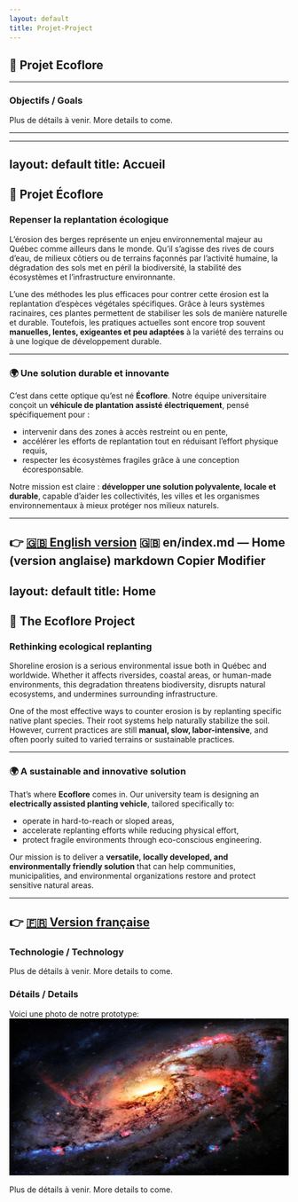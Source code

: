 ```yaml
---
layout: default
title: Projet-Project
---
```

## 🌱 Projet Ecoflore
---

###  Objectifs / Goals
Plus de détails à venir.
More details to come.

--------------------
---
layout: default
title: Accueil
---

## 🌱 Projet Écoflore

### Repenser la replantation écologique

L’érosion des berges représente un enjeu environnemental majeur au Québec comme ailleurs dans le monde. Qu’il s’agisse des rives de cours d’eau, de milieux côtiers ou de terrains façonnés par l’activité humaine, la dégradation des sols met en péril la biodiversité, la stabilité des écosystèmes et l’infrastructure environnante.

L’une des méthodes les plus efficaces pour contrer cette érosion est la replantation d’espèces végétales spécifiques. Grâce à leurs systèmes racinaires, ces plantes permettent de stabiliser les sols de manière naturelle et durable. Toutefois, les pratiques actuelles sont encore trop souvent **manuelles, lentes, exigeantes et peu adaptées** à la variété des terrains ou à une logique de développement durable.

---

### 🌍 Une solution durable et innovante

C’est dans cette optique qu’est né **Écoflore**. Notre équipe universitaire conçoit un **véhicule de plantation assisté électriquement**, pensé spécifiquement pour :

- intervenir dans des zones à accès restreint ou en pente,
- accélérer les efforts de replantation tout en réduisant l’effort physique requis,
- respecter les écosystèmes fragiles grâce à une conception écoresponsable.

Notre mission est claire : **développer une solution polyvalente, locale et durable**, capable d’aider les collectivités, les villes et les organismes environnementaux à mieux protéger nos milieux naturels.

---

👉 [🇬🇧 English version](en/index.html)
🇬🇧 en/index.md — Home (version anglaise)
markdown
Copier
Modifier
---
layout: default
title: Home
---

## 🌱 The Ecoflore Project

### Rethinking ecological replanting

Shoreline erosion is a serious environmental issue both in Québec and worldwide. Whether it affects riversides, coastal areas, or human-made environments, this degradation threatens biodiversity, disrupts natural ecosystems, and undermines surrounding infrastructure.

One of the most effective ways to counter erosion is by replanting specific native plant species. Their root systems help naturally stabilize the soil. However, current practices are still **manual, slow, labor-intensive**, and often poorly suited to varied terrains or sustainable practices.

---

### 🌍 A sustainable and innovative solution

That’s where **Ecoflore** comes in. Our university team is designing an **electrically assisted planting vehicle**, tailored specifically to:

- operate in hard-to-reach or sloped areas,  
- accelerate replanting efforts while reducing physical effort,  
- protect fragile environments through eco-conscious engineering.

Our mission is to deliver a **versatile, locally developed, and environmentally friendly solution** that can help communities, municipalities, and environmental organizations restore and protect sensitive natural areas.

---

👉 [🇫🇷 Version française](/index.html)
-------------------

### Technologie / Technology
Plus de détails à venir.
More details to come.

### Détails / Details
Voici une photo de notre prototype:
![Prototype #1](images/197640-download-free-space-wallpaper-4k-3840x2160.jpg)

Plus de détails à venir.
More details to come.



